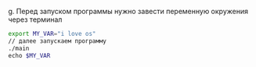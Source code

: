 g. Перед запуском программы нужно завести переменную окружения через терминал
```bash
export MY_VAR="i love os"
// далее запускаем программу
./main
eсho $MY_VAR
```